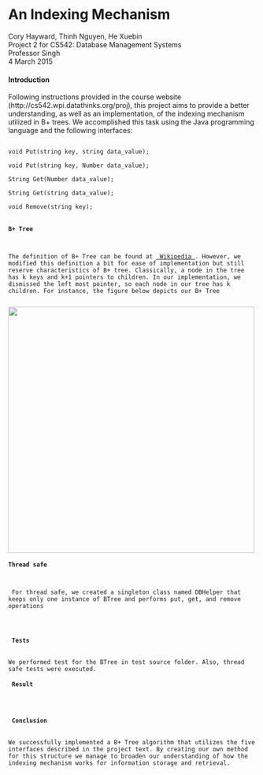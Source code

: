 # An Indexing Mechanism
<p>Cory Hayward, Thinh Nguyen, He Xuebin <br/>
Project 2 for CS542: Database Management Systems <br/>
Professor Singh <br/>
4 March 2015</p>

<h4>Introduction</h4>
<p>Following instructions provided in the course website (http://cs542.wpi.datathinks.org/proj), this project aims to provide a better understanding, as well as an implementation, of the indexing mechanism utilized in B+ trees. We accomplished this task using the Java programming language and the following interfaces:</p>
<code> 
void Put(string key, string data_value);<br/>
void Put(string key, Number data_value);<br/>
String Get(Number data_value);<br/>
String Get(string data_value);<br/>
void Remove(string key);
</pre>
<h4>B+ Tree</h4>
<p>The definition of B+ Tree can be found at <a href="http://en.wikipedia.org/wiki/B%2B_tree"> Wikipedia </a>. However, we modified this definition a bit for ease of implementation but still reserve characteristics of B+ tree. Classically, a node in the tree has k keys and k+1 pointers to children. In our implementation, we dismissed the left most pointer, so each node in our tree has k children. For instance, the figure below depicts our B+ Tree</p> 
<img src="https://cloud.githubusercontent.com/assets/8074347/6494940/8b7e34bc-c293-11e4-8c71-6d1d8a62b22f.png" width="500px;"/>
<h4>Thread safe</h4>
<p> For thread safe, we created a singleton class named DBHelper that keeps only one instance of BTree and performs put, get, and remove operations</p>

<h4> Tests </h4>
We performed test for the BTree in test source folder. Also, thread safe tests were executed.
<h4> Result </h4>

<h4> Conclusion </h4>
We successfully implemented a B+ Tree algorithm that utilizes the five interfaces described in the project text. By creating our own method for this structure we manage to broaden our understanding of how the indexing mechanism works for information storage and retrieval.
